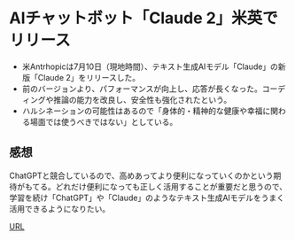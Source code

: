 # AIチャットボット「Claude 2」米英でリリース  
- 米Antrhopicは7月10日（現地時間）、テキスト生成AIモデル「Claude」の新版「Claude 2」をリリースした。
- 前のバージョンより、パフォーマンスが向上し、応答が長くなった。コーディングや推論の能力を改良し、安全性も強化されたという。
- ハルシネーションの可能性はあるので「身体的・精神的な健康や幸福に関わる場面では使うべきではない」としている。

## 感想  
ChatGPTと競合しているので、高めあってより便利になっていくのかという期待がもてる。どれだけ便利になっても正しく活用することが重要だと思うので、学習を続け「ChatGPT」や「Claude」のようなテキスト生成AIモデルをうまく活用できるようになりたい。  


[URL](https://www.itmedia.co.jp/news/articles/2307/12/news084.html)
